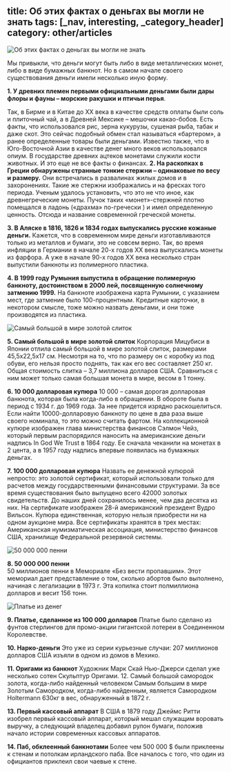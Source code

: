 title: Об этих фактах о деньгах вы могли не знать
tags: [_nav, interesting, _category_header]
category: other/articles
---

![Об этих фактах о деньгах вы могли не знать](/img/content/articles/article30_1.jpg)

 Мы привыкли, что деньги могут быть либо в виде металлических монет, либо в виде бумажных банкнот. Но в самом начале своего существования деньги имели несколько иную форму. 

 __1. У древних племен первыми официальными деньгами были дары флоры и фауны – морские ракушки и птичьи перья__.
 
Так, в Бирме и в Китае до XX века в качестве средств оплаты были соль и плиточный чай, а в Древней Мексике – мешочки какао-бобов. Есть факты, что использовался рис, зерна кукурузы, сушеная рыба, табак и даже скот. Это сейчас подобный обмен стал называться «бартером», а ранее определенные товары были деньгами. Известно также, что в Юго-Восточной Азии в качестве денег много веков использовался опиум. В государстве древних ацтеков монетами служили кости животных. И это еще не все факты о финансах.
__2. На раскопках в Греции обнаружены странные тонкие стержни – одинаковые по весу и размеру.__ Они встречались в развалинах жилых домов и в захоронениях. Такие же стержни изображались и на фресках того периода. Ученым удалось установить, что это не что иное, как древнегреческие монеты. Пучок таких «монет»-стержней плотно помещался в ладонь («драхма» по-гречески ) и имел определенную ценность. Отсюда и название современной греческой монеты.

__3. В Аляске в 1816, 1826 и 1834 годах выпускались русские кожаные деньги.__
Кажется, что в современном мире деньги изготавливаются только из металлов и бумаги, это не совсем верно. Так, во время инфляции в Германии в начале 20-х годов XX века выпускались монеты из фарфора. А уже в начале 90-х годов XX века несколько стран выпустили банкноты из полимерного пластика.

__4. В 1999 году Румыния выпустила в обращение полимерную банкноту, достоинством в 2000 лей, посвященную солнечному затмению 1999.__ На банкноте изображена карта Румынии, с указанием мест, где затмение было 100-процентным. Кредитные карточки, в некотором смысле, тоже можно назвать деньгами, и они тоже производятся из пластика. 
 
![Самый большой в мире золотой слиток](/img/content/articles/article30_1.jpg)

__5. Самый большой в мире золотой слиток__
Корпорация Мицубиси в Японии отлила самый большой в мире золотой слиток, размерами 45,5х22,5х17 см. Несмотря на то, что по размеру он с коробку из под обуви, его нельзя просто поднять, так как его вес составляет 250 кг. Общая стоимость слитка – 3,7 миллиона долларов США. Сравниться с ним может только самая большая монета в мире, весом в 1 тонну.

__6. 10 000 долларовая купюра__
10 000 – самая дорогая долларовая банкнота, которая была когда-либо в обращении. В обороте была в период с 1934 г. до 1969 года. За нее придется изрядно раскошелиться. Если найти 10000-долларовую банкноту по цене в два раза выше своего номинала, то это можно считать фартом. На коллекционной купюре изображен глава министерства финансов Сэлмон Чейз, который первым распорядился наносить на американские деньги надпись In God We Trust в 1864 году. Ее сначала чеканили на монетах в 2 цента, а в 1957 году надпись впервые появилась на бумажных деньгах.

__7. 100 000 долларовая купюра__
Назвать ее денежной купюрой непросто: это золотой сертификат, который использовали только для расчетов между государственными финансовыми структурами. За все время существования было выпущено всего 42000 золотых свидетельств. До наших дней сохранилось менее, чем два десятка из них. На сертификате изображен 28-й американский президент Вудро Вильсон. Купюра единственная, которую нельзя приобрести ни на одном аукционе мира. Все сертификаты хранятся в трех местах: Американская нумизматическая ассоциация, министерство финансов США, хранилище Федеральной резервной системы.
 
![50 000 000 пенни](/img/content/articles/article30_2.jpg)

__8. 50 000 000 пенни__   
50 миллионов пенни в Мемориале «Без вести пропавшим». Этот мемориал дает представление о том, сколько абортов было выполнено, начиная с легализации в 1973 г. Эта копилка стоит полмиллиона долларов и весит 156 тонн.
 
![Платье из денег](/img/content/articles/article30_3.jpg)

__9. Платье, сделанное из 100 000 долларов__
Платье было сделано из фунтов стерлингов для промо-акции гигантской лотереи в Соединенном Королевстве.

__10. Нарко-деньги__
Это уже из серии курьезные случаи: 207 миллионов долларов США изъяли в одном из домов в Мехико.

__11. Оригами из банкнот__
Художник Марк Скай Нью-Джерси сделал уже несколько сотен Скульптур Оригами.
12. Самый большой самородок золота, когда-либо найденный человеком
Самым большим в мире Золотым Самородком, когда-либо найденным, является Самородком Holtermann 630кг в вес, обнаруженный в 1872 г.

__13. Первый кассовый аппарат__
В США в 1879 году Джеймс Ритти изобрел первый кассовый аппарат, который мешал служащим воровать выручку, а следующий владелец добавил рулон бумаги, положив начало истории современных кассовых аппаратов.

__14. Паб, обклеенный банкнотами__
Более чем 500 000 $ были приклеены к стенам и потолкам ирландского паба. Все началось с того, что один из официантов приклеил свои чаевые к стене.

